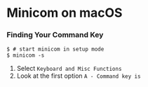 # Minicom on macOS

### Finding Your Command Key

```shell
$ # start minicom in setup mode
$ minicom -s
```
1. Select `Keyboard and Misc Functions`
2. Look at the first option `A - Command key is` 